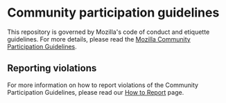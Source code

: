 # Community participation guidelines

This repository is governed by Mozilla's code of conduct and etiquette guidelines.
For more details, please read the [Mozilla Community Participation Guidelines](https://www.mozilla.org/about/governance/policies/participation/).

## Reporting violations

For more information on how to report violations of the Community Participation Guidelines, please read our [How to Report](https://www.mozilla.org/about/governance/policies/participation/reporting/) page.
